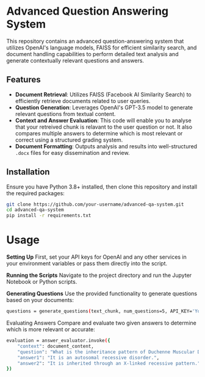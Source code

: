# Advanced Question Answering System

This repository contains an advanced question-answering system that utilizes OpenAI's language models, FAISS for efficient similarity search, and document handling capabilities to perform detailed text analysis and generate contextually relevant questions and answers.

## Features

- **Document Retrieval**: Utilizes FAISS (Facebook AI Similarity Search) to efficiently retrieve documents related to user queries.
- **Question Generation**: Leverages OpenAI's GPT-3.5 model to generate relevant questions from textual content.
- **Context and Answer Evaluation**: This code will enable you to analyse that your retreived chunk is relavant to the user question or not. It also compares multiple answers to determine which is most relevant or correct using a structured grading system.
- **Document Formatting**: Outputs analysis and results into well-structured `.docx` files for easy dissemination and review.

## Installation

Ensure you have Python 3.8+ installed, then clone this repository and install the required packages:

```bash
git clone https://github.com/your-username/advanced-qa-system.git
cd advanced-qa-system
pip install -r requirements.txt
```

# Usage
**Setting Up**
First, set your API keys for OpenAI and any other services in your environment variables or pass them directly into the script.

**Running the Scripts**
Navigate to the project directory and run the Jupyter Notebook or Python scripts.

**Generating Questions**
Use the provided functionality to generate questions based on your documents:
```bash
questions = generate_questions(text_chunk, num_questions=5, API_KEY='Your-OpenAI-API-Key')
```
Evaluating Answers
Compare and evaluate two given answers to determine which is more relevant or accurate:


```bash
evaluation = answer_evaluator.invoke({
    "context": document_content,
    "question": "What is the inheritance pattern of Duchenne Muscular Dystrophy?",
    "answer1": "It is an autosomal recessive disorder.",
    "answer2": "It is inherited through an X-linked recessive pattern."
})
```
